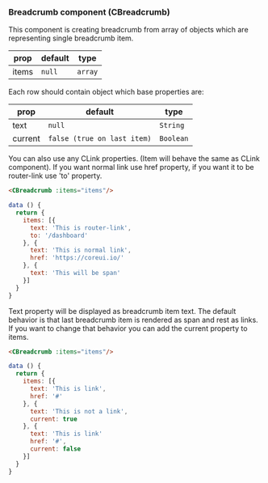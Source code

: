 ### Breadcrumb component (CBreadcrumb)

This component is creating breadcrumb from  array of objects which are representing single breadcrumb item.

prop | default | type
--- | --- | ---
items  | `null` | `array`

Each row should contain object which base properties are:

prop | default | type
--- | --- | ---
text  | `null` | `String`
current  | `false (true on last item)`  | `Boolean`

You can also use any CLink properties. (Item will behave the same as CLink component). If you want normal link use href property, if you want it to be router-link use 'to' property.
```html
<CBreadcrumb :items="items"/>
```
```javascript
data () {
  return {
    items: [{
      text: 'This is router-link',
      to: '/dashboard'
    }, {
      text: 'This is normal link',
      href: 'https://coreui.io/'
    }, {
      text: 'This will be span'
    }]
  }
}
```

Text property will be displayed as breadcrumb item text. The default behavior is that last breadcrumb item is rendered as span and rest as links. If you want to change that behavior you can add the current property to items.

```html
<CBreadcrumb :items="items"/>
```
```javascript
data () {
  return {
    items: [{
      text: 'This is link',
      href: '#'
    }, {
      text: 'This is not a link',
      current: true
    }, {
      text: 'This is link'
      href: '#',
      current: false
    }]
  }
}
```
